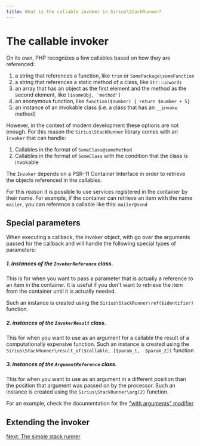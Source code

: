 ```yaml
---
title: What is the callable invoker in Sirius\StackRunner?
---
```


# The callable invoker

On its own, PHP recognizes a few callables based on how they are referenced:

1. a string that references a function, like `trim` or `SomePackage\someFunction`
2. a string that references a static method of a class, like `Str::ucwords`
3. an array that has an object as the first element and the method as the second element, like `[$someObj, 'method']`
4. an anonymous function, like `function($number) { return $number + 5}`
5. an instance of an invokable class (i.e. a class that has an `__invoke` method)

However, in the context of modern development these options are not enough. For this reason the `Sirius\StackRunner` library comes with an `Invoker` that can handle:

1. Callables in the format of `SomeClass@someMethod` 
2. Callables in the format of `SomeClass` with the condition that the class is invokable

The `Invoker` depends on a PSR-11 Container Interface in order to retrieve the objects referenced in the callables. 

For this reason it is possible to use services registered in the container by their name. For example, if the container can retrieve an item with the name `mailer`, you can reference a callable like this: `mailer@send` 

## Special parameters

When executing a callback, the invoker object, with go over the arguments passed for the callback and will handle the following special types of parameters:

##### 1. instances of the `InvokerReference` class. 
This is for when you want to pass a parameter that is actually a reference to an item in the container. It is useful if you don't want to retrieve the item from the container until it is actually 
  needed. 

Such an instance is created using the `Sirius\StackRunner\ref($identifier)` function.

##### 2. instances of the `InvokerResult` class. 
This for when you want to use as an argument for a callable the result of a computationally expensive function. Such an instance is created using the `Sirius\StackRunner\result_of($callable, [$param_1, 
  $param_2])` function

##### 3. instances of the `ArgumentReference` class. 
This for when you want to use as an argument in a different position than the position that argument was passed on by the processor. Such an instance is created using the `Sirius\StackRunner\arg(2)` function. 

For an example, check the documentation for the ["with arguments" modifier](3_callable_modifiers.md)

## Extending the invoker


[Next: The simple stack runner](3_simple_runner.md)
